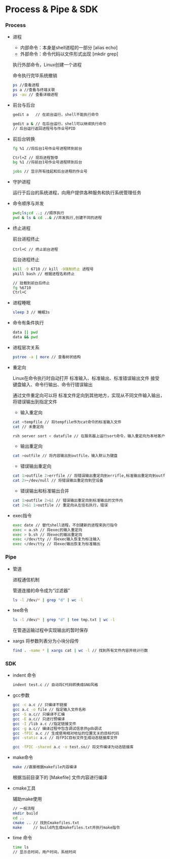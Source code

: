 # Process & Pipe & SDK

### Process

* 进程

  * 内部命令：本身是shell进程的一部分 [alias echo]
  * 外部命令：命令代码以文件形式出现 [mkdir grep]

  执行外部命令，Linux创建一个进程

  命令执行完毕系统撤销

  ```bash
  ps //查看进程
  ps a //查看与终端关联
  ps -au // 查看详细进程
  ```

* 前台与后台

  ```bash
  gedit a   // 在前台运行，shell不能执行命令
  
  gedit a & // 在后台运行，shell可以继续执行命令
  // 后台运行返回进程号与作业号PID
  ```

* 前后台转换

  ```bash
  fg %1 //将后台1号作业号进程转到前台
  
  Ctrl+Z // 现将进程暂停
  bg %1 //将前台1号作业号进程转到后台
  
  jobs // 显示所有挂起和后台进程的作业号
  ```

* 守护进程

  运行于后台的系统进程，向用户提供各种服务和执行系统管理任务

* 命令顺序与并发

  ```bash
  pwd;ls;cd ..; //顺序执行
  pwd & ls & cd ..& //并发执行,创建不同的进程
  ```

* 终止进程

  前台进程终止

  ```
  Ctrl+C // 终止前台进程
  ```

  后台进程终止

  ```bash
  kill -9 6710 // kill -9强制终止 进程号
  pkill bash // 根据进程名称终止
  
  // 挂载到前台后终止
  fg %6710
  Ctrl+C
  ```

* 进程睡眠

  ```bash
  sleep 3 // 睡眠3s
  ```

* 命令有条件执行

  ```bash
  data || pwd
  data && pwd
  ```

* 进程层次关系

  ```bash
  pstree -a | more // 查看树状结构
  ```

* 重定向

  Linux在命令执行时自动打开 标准输入、标准输出、标准错误输出文件
  接受 键盘输入、命令行输出、命令行错误输出

  通过文件重定向可以将 标准文件定向到其他地方，实现从不同文件输入输出，将错误输出到指定文件

  * 输入重定向

  ```bash
  cat <tempfile // 将tempfile作为cat命令的标准输入文件
  cat // 未重定向
  
  rsh server sort < datafile // 在服务器上运行sort命令，输入重定向为本地客户端的文件
  ```

  * 输出重定向

  ```bash
  cat >outfile // 将内容输出到outfile，输入默认为键盘
  ```

  * 错误输出重定向

  ```bash
  cat 1>outfile 2>errfile // 将错误输出重定向到errifle,标准输出重定向到outfile
  cat 2>~/dev/null // 将错误输出重定向到空设备
  ```

  * 错误输出和标准输出合并

  ```bash
  cat 1>outfile 2>&1 // 错误输出重定向到标准输出的文件内
  cat 2>&1 1>outfile // 重定向从左往右执行，错误
  ```

* exec指令

  ```bash
  exec date // 替代shell进程，不创建新的进程来执行指令
  exec < a.sh // 将exec的输入重定向
  exec > b.sh // 将exec的输出重定向
  exec </dev/tty // 将exec输入恢复为标注输入
  exec </dev/tty // 将exec输出恢复为标准输出
  ```



### Pipe

* 管道

  进程通信机制

  管道连接的命令成为“过滤器”

  ```bash
  ls -l /dev/* | grep "d" | wc -l
  ```

* tee命令

  ```bash
  ls -l /dev/* | grep "d" | tee tmp.txt | wc -l
  ```

  在管道运输过程中实现输出的暂时保存

* xargs 将参数列表分为小块分段传

  ```bash
  find . -name * | xargs cat | wc -l // 找到所有文件内容并统计行数
  ```



### SDK

* indent 命令

  ```bash
  indent test.c // 自动将C代码转换成GNU风格
  ```

* gcc参数

  ```bash
  gcc -c a.c // 只编译不链接
  gcc a.c -o file // 指定输入文件名称
  gcc -S a.c// 只编译不汇编
  gcc -E a.c// 只进行预编译
  gcc -I /lib a.c //指定链接文件
  gcc -g a.c// 编译过程中包含调试信息供gdb调试
  gcc -fPIC a.c // 生成使用相对地址的位置无关的目标代码
  gcc -static a.c // 将fPIC目标文件生成动态链接库文件
  
  gcc -fPIC -shared a.c -o test.so// 将文件编译为动态链接库
  ```

* make命令

  ```bash
  make //直接根据makefile内容编译
  ```

  根据当前目录下的 [Makefile] 文件内容进行编译

* cmake工具

  辅助make使用

  ```bash
  // 一般流程
  mkdir build
  cd ..
  cmake .. // 找到Cmakefiles.txt
  make     // build内生成makefiles.txt并执行make指令
  ```

* time 命令

  ```bash
  time ls
  // 显示总时间，用户时间，系统时间
  ```

  